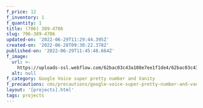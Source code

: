 ```yaml
---
f_price: 12
f_inventory: 1
f_quantity: 1
title: (706) 389-4706
slug: 706-389-4706
updated-on: '2022-06-29T11:29:44.395Z'
created-on: '2022-06-28T09:30:22.378Z'
published-on: '2022-06-29T11:45:48.664Z'
f_image:
  url: >-
    https://uploads-ssl.webflow.com/62bac03c43a108e7ee1f1de4/62bac03c43a1087e3b1f1e01_download1.png
  alt: null
f_category: Google Voice super pretty number and Vanity
f_precautions: cms/precautions/google-voice-super-pretty-number-and-vanity.md
layout: '[projects].html'
tags: projects
---
```




